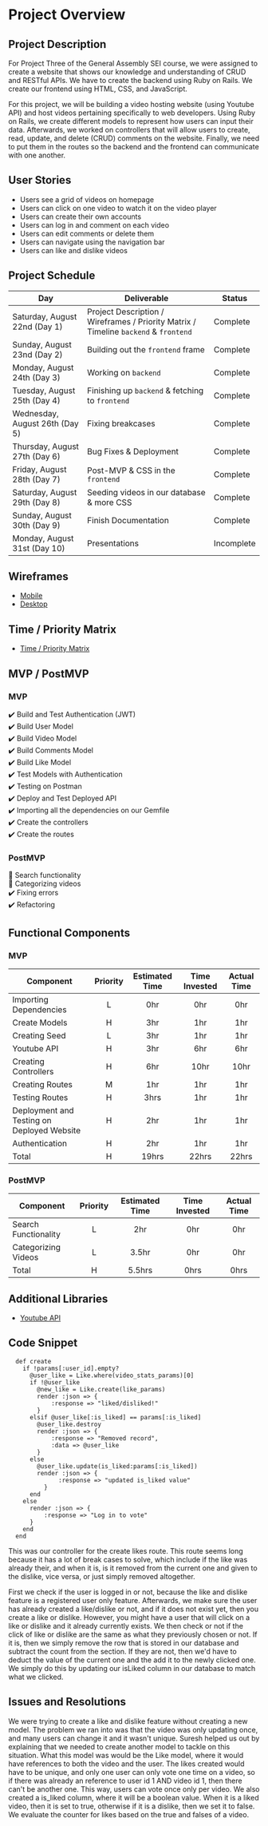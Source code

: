 # Project Overview

## Project Description

For Project Three of the General Assembly SEI course, we were assigned to create a website that shows our knowledge and understanding of CRUD and RESTful APIs. We have to create the backend using Ruby on Rails. We create our frontend using HTML, CSS, and JavaScript.

For this project, we will be building a video hosting website (using Youtube API) and host videos pertaining specifically to web developers. Using Ruby on Rails, we create different models to represent how users can input their data. Afterwards, we worked on controllers that will allow users to create, read, update, and delete (CRUD) comments on the website. Finally, we need to put them in the routes so the backend and the frontend can communicate with one another.

## User Stories

- Users see a grid of videos on homepage
- Users can click on one video to watch it on the video player
- Users can create their own accounts
- Users can log in and comment on each video
- Users can edit comments or delete them
- Users can navigate using the navigation bar
- Users can like and dislike videos

## Project Schedule

|  Day | Deliverable | Status
|---|---| ---|
|Saturday, August 22nd (Day 1)| Project Description / Wireframes / Priority Matrix / Timeline `backend` & `frontend` | Complete
|Sunday, August 23nd (Day 2)| Building out the `frontend` frame | Complete
|Monday, August 24th (Day 3)| Working on `backend`| Complete
|Tuesday, August 25th (Day 4)| Finishing up `backend` & fetching to `frontend` | Complete
|Wednesday, August 26th (Day 5)| Fixing breakcases | Complete
|Thursday, August 27th (Day 6)| Bug Fixes & Deployment | Complete
|Friday, August 28th (Day 7)| Post-MVP & CSS in the `frontend`| Complete
|Saturday, August 29th (Day 8)| Seeding videos in our database & more CSS| Complete
|Sunday, August 30th (Day 9)| Finish Documentation | Complete
|Monday, August 31st (Day 10)| Presentations | Incomplete


## Wireframes


- [Mobile](https://res.cloudinary.com/dpggcudix/image/upload/v1598051059/Screen_Shot_2020-08-21_at_7.03.51_PM_y3anyn.png)
- [Desktop](https://res.cloudinary.com/dpggcudix/image/upload/v1598051059/Screen_Shot_2020-08-21_at_7.03.36_PM_mjwsgq.png)

## Time / Priority Matrix 

- [Time / Priority Matrix](https://res.cloudinary.com/dpggcudix/image/upload/v1598046174/Screen_Shot_2020-08-21_at_5.42.34_PM_z3asuy.png)

## MVP / PostMVP

### MVP 

:heavy_check_mark: Build and Test Authentication (JWT) <br>
:heavy_check_mark: Build User Model <br>
:heavy_check_mark: Build Video Model <br>
:heavy_check_mark: Build Comments Model <br>
:heavy_check_mark: Build Like Model <br>
:heavy_check_mark: Test Models with Authentication <br>
:heavy_check_mark: Testing on Postman <br>
:heavy_check_mark: Deploy and Test Deployed API <br>
:heavy_check_mark: Importing all the dependencies on our Gemfile <br>
:heavy_check_mark: Create the controllers <br>
:heavy_check_mark: Create the routes <br>

### PostMVP 

:construction: Search functionality <br>
:construction: Categorizing videos <br>
:heavy_check_mark: Fixing errors <br>
:heavy_check_mark: Refactoring <br>

## Functional Components

### MVP
| Component | Priority | Estimated Time | Time Invested | Actual Time |
| --- | :---: |  :---: | :---: | :---: |
| Importing Dependencies | L | 0hr | 0hr | 0hr|
| Create Models | H | 3hr | 1hr | 1hr|
| Creating Seed | L | 3hr | 1hr | 1hr|
| Youtube API | H | 3hr | 6hr | 6hr|
| Creating Controllers | H | 6hr| 10hr | 10hr |
| Creating Routes | M | 1hr | 1hr | 1hr|
| Testing Routes | H | 3hrs| 1hr | 1hr |
| Deployment and Testing on Deployed Website | H | 2hr | 1hr | 1hr|
| Authentication | H | 2hr | 1hr | 1hr|
| Total | H | 19hrs| 22hrs | 22hrs |

### PostMVP
| Component | Priority | Estimated Time | Time Invested | Actual Time |
| --- | :---: |  :---: | :---: | :---: |
| Search Functionality | L | 2hr | 0hr | 0hr|
| Categorizing Videos | L | 3.5hr | 0hr | 0hr|
| Total | H | 5.5hrs| 0hrs | 0hrs |

## Additional Libraries
 
 - [Youtube API](https://developers.google.com/youtube/v3)

## Code Snippet

```
  def create
    if !params[:user_id].empty?
      @user_like = Like.where(video_stats_params)[0]
      if !@user_like
        @new_like = Like.create(like_params)
        render :json => {
            :response => "liked/disliked!"
        }
      elsif @user_like[:is_liked] == params[:is_liked]
        @user_like.destroy
        render :json => {
            :response => "Removed record",
            :data => @user_like
        }
      else
        @user_like.update(is_liked:params[:is_liked])
        render :json => {
              :response => "updated is_liked value"
          }
      end
    else
      render :json => {
          :response => "Log in to vote"
      }
    end
  end
```

This was our controller for the create likes route. This route seems long because it has a lot of break cases to solve, which include if the like was already their, and when it is, is it removed from the current one and given to the dislike, vice versa, or just simply removed altogether. 

First we check if the user is logged in or not, because the like and dislike feature is a registered user only feature. Afterwards, we make sure the user has already created a like/dislike or not, and if it does not exist yet, then you create a like or dislike. However, you might have a user that will click on a like or dislike and it already currently exists. We then check or not if the click of like or dislike are the same as what they previously chosen or not. If it is, then we simply remove the row that is stored in our database and subtract the count from the section. If they are not, then we'd have to deduct the value of the current one and the add it to the newly clicked one. We simply do this by updating our isLiked column in our database to match what we clicked. 

## Issues and Resolutions

We were trying to create a like and dislike feature without creating a new model. The problem we ran into was that the video was only updating once, and many users can change it and it wasn't unique. Suresh helped us out by explaining that we needed to create another model to tackle on this situation. What this model was would be the Like model, where it would have references to both the video and the user. The likes created would have to be unique, and only one user can only vote one time on a video, so if there was already an reference to user id 1 AND video id 1, then there can't be another one. This way, users can vote once only per video. We also created a is_liked column, where it will be a boolean value. When it is a liked video, then it is set to true, otherwise if it is a dislike, then we set it to false. We evaluate the counter for likes based on the true and falses of a video. 